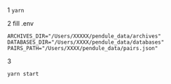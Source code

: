 1
`
yarn
`

2
fill .env
```
ARCHIVES_DIR="/Users/XXXXX/pendule_data/archives"
DATABASES_DIR="/Users/XXXX/pendule_data/databases"
PAIRS_PATH="/Users/XXXX/pendule_data/pairs.json"
```

3
```
yarn start
```
